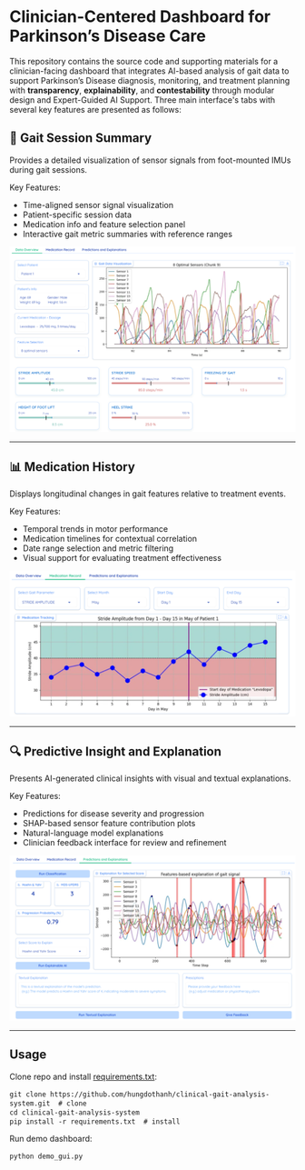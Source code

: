 # Clinician-Centered Dashboard for Parkinson’s Disease Care

This repository contains the source code and supporting materials for a clinician-facing dashboard that integrates AI-based analysis of gait data to support Parkinson’s Disease diagnosis, monitoring, and treatment planning with **transparency**, **explainability**, and **contestability** through modular design and Expert-Guided AI Support. Three main interface's tabs with several key features are presented as follows:

## 📝 Gait Session Summary
Provides a detailed visualization of sensor signals from foot-mounted IMUs during gait sessions.

Key Features:
- Time-aligned sensor signal visualization
- Patient-specific session data
- Medication info and feature selection panel
- Interactive gait metric summaries with reference ranges

![Gait Session Summary](figures/tab1.png)

---

## 📊 Medication History
Displays longitudinal changes in gait features relative to treatment events.

Key Features:
- Temporal trends in motor performance
- Medication timelines for contextual correlation
- Date range selection and metric filtering
- Visual support for evaluating treatment effectiveness

![Treatment Trend View](figures/tab2.png)

---

## 🔍 Predictive Insight and Explanation 
Presents AI-generated clinical insights with visual and textual explanations.

Key Features:
- Predictions for disease severity and progression
- SHAP-based sensor feature contribution plots
- Natural-language model explanations
- Clinician feedback interface for review and refinement

![Predictive Insight Tab](figures/tab3.png)

---

## Usage
Clone repo and install [requirements.txt](requirements.txt):

```
git clone https://github.com/hungdothanh/clinical-gait-analysis-system.git  # clone
cd clinical-gait-analysis-system
pip install -r requirements.txt  # install
```

Run demo dashboard: 
```
python demo_gui.py
```

 
